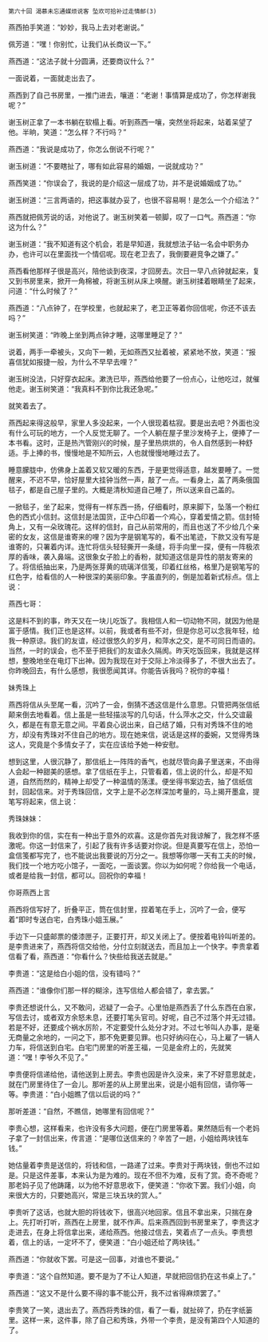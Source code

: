     第六十回 渴慕未忘通媒烦说客 坠欢可拾补过走情邮(3) 

   燕西拍手笑道：“妙妙，我马上去对老谢说。”

   佩芳道：“嘿！你别忙，让我们从长商议一下。”

   燕西道：“这法子就十分圆满，还要商议什么？”

   一面说着，一面就走出去了。

   燕西到了自己书房里，一推门进去，嚷道：“老谢！事情算是成功了，你怎样谢我呢？”

   谢玉树正拿了一本书躺在软榻上看。听到燕西一嚷，突然坐将起来，站着呆望了他。半晌，笑道：“怎么样？不行吗？”

   燕西道：“我说是成功了，你怎么倒说不行呢？”

   谢玉树道：“不要瞎扯了，哪有如此容易的婚姻，一说就成功？”

   燕西笑道：“你误会了，我说的是介绍这一层成了功，并不是说婚姻成了功。”

   谢玉树道：“三言两语的，把这事就办妥了，也很不容易啊！是怎么一个介绍法？”

   燕西就把佩芳说的话，对他说了。谢玉树笑着一顿脚，叹了一口气。燕西道：“你这为什么？”

   谢玉树道：“我不知道有这个机会，若是早知道，我就想法子钻一名会中职务办办，也许可以在里面找一个情侣呢。现在老卫去了，我倒要避竞争之嫌了。”

   燕西看他那样子很是高兴，陪他谈到夜深，才回房去。次日一早八点钟就起来，复又到书房里来，掀开一角棉被，将谢玉树从床上唤醒。谢玉树揉着眼睛坐了起来，问道：“什么时候了？”

   燕西道：“八点钟了，在学校里，也就起来了，老卫正等着你回信呢，你还不该去吗？”

   谢玉树笑道：“昨晚上坐到两点钟才睡，这哪里睡足了？”

   说着，两手一牵被头，又向下一赖，无如燕西又扯着被，紧紧地不放，笑道：“报喜信犹如报捷一般，为什么不早早去哩？”

   谢玉树没法，只好穿衣起床。漱洗已毕，燕西给他要了一份点心，让他吃过，就催他走。谢玉树笑道：“我真料不到你比我还急呢。”

   就笑着去了。

   燕西起来得这般早，家里人多没起来，一个人很现着枯寂。要是出去吧？外面也没有什么可玩的地方，一个人反觉无聊了。一个人躺在屋子里沙发椅子上，便捧了一本书看。这时，正是热汽管刚兴的时候，屋子里热烘烘的，令人自然感到一种舒适。手上捧的书，慢慢地是不知所云，人也就慢慢地睡过去了。

   睡意朦胧中，仿佛身上盖着又软又暖的东西，于是更觉得适意，越发要睡了。一觉醒来，不迟不早，恰好屋里大挂钟当然一声，敲了一点。一看身上，盖了两条俄国毯子，都是自己屋子里的。大概是清秋知道自己睡了，所以送来自己盖的。

   一掀毯子，坐了起来，觉得有一样东西一扬，仔细看时，原来脚下，坠落一个粉红色的西式小信封。这信封是法国货，正中凸印着一个鸡心，穿着爱情之箭。信封犄角上，又有一朵玫瑰花。这样的信封，自己从前常用的，而且也送了不少给几个亲密的女友，这信是谁寄来的哩？因为字是钢笔写的，看不出笔迹，下款又没有写是谁寄的，只署着内详。连忙将信头轻轻撕开一条缝，将手向里一探，便有一阵极浓厚的香味，袭入鼻端。这很象女子脸上的香粉，就知道这信是异性的朋友寄来的了。将信纸抽出来，乃是两张芽黄的琉璃洋信笺，印着红丝格，格里乃是钢笔写的红色字，给看信的人一种很深的美丽印象。字虽直列的，倒是加着新式标点。信上说：

   燕西七哥：

   这是料不到的事，昨天又在一块儿吃饭了。我相信人和一切动物不同，就因为他是富于感情。我们正也是这样。以前，我或者有些不对，但是你总可以念我年轻，给我一种原谅。我们的友谊，经过很悠久的岁月，和萍水之交，是不可同日而语的。当然，一时的误会，也不至于把我们的友谊永久隔阂。昨天吃饭回来，我就是这样想，整晚地坐在电灯下出神。因为我现在对于交际上冷淡得多了，不很大出去了。你昨晚回去，有什么感想，我很愿闻其详。你能告诉我吗？祝你的幸福！

   妹秀珠上

   燕西将信从头至尾一看，沉吟了一会，倒猜不透这信是什么意思。只管把两张信纸颠来倒去地看着。信上虽是一些轻描淡写的几句话，什么萍水之交，什么交谊最久，都是在有意无意之间。平着良心说出来，自己结了婚，只有对秀珠不住的地方，却没有秀珠对不住自己的地方。现在她来信，说话是这样的委婉，又觉得秀珠这人，究竟是个多情女子了，实在应该给予她一种安慰。

   想到这里，人很沉静了，那信纸上一阵阵的香气，也就尽管向鼻子里送来，不由得人会起一种甜美的感想。拿了信纸在手上，只管看着，信上说的什么，却是不知道，自然而然的，精神上却受了一种温情的荡漾。便坐得书案边去，抽了信纸信封，回起信来。对于秀珠回信，文字上是不必怎样深加考量的，马上揭开墨盒，提笔写将起来，信上说：

   秀珠妹妹：

   我收到你的信，实在有一种出于意外的欢喜。这是你首先对我谅解了，我怎样不感激呢。你这一封信来了，引起了我有许多话要对你说。但是真要写在信上，恐怕一盒信笺都写完了，也不能说出我要说的万分之一。我想等你哪一天有工夫的时候，我们找一个地方吃小馆子，一面吃，一面谈罢。你以为如何呢？你给我一个电话，或者是给我一封信，都可以。回祝你的幸福！

   你哥燕西上言

   燕西将信写好了，折叠平正，筒在信封里，捏着笔在手上，沉吟了一会，便写着“即时专送白宅，白秀珠小姐玉展。”

   手边下一只盛邮票的倭漆匣子，正要打开，却又关闭上了。便按着电铃叫听差的。是李贵进来了，燕西将信交给他，分付立刻就送去，而且加上一个快字。李贵拿着信看了看，燕西道：“你看什么？快些给我送去就是。”

   李贵道：“这是给白小姐的信，没有错吗？”

   燕西道：“谁像你们那一样的糊涂，连写信给人都会错了，拿去罢。”

   李贵还想说什么，又不敢问，迟疑了一会子。心里怕是燕西丢了什么东西在白家，写信去讨，或者双方余怒未息，还要打笔头官司。好呢，自己不过落个并无过错。若是不好，还要成个祸水厉阶，不定要受什么处分才对。不过七爷叫人办事，是毫无商量之余地的，一问之下，那不免更要见罪。也只好纳闷在心，马上雇了一辆人力车，将信送到白宅。白宅门房里的听差王福，一见是金府上的，先就笑道：“嘿！李爷久不见了。”

   李贵便将信递给他，请他送到上房去。李贵也因是许久没来，来了不好意思就走，就在门房里待住了一会儿。那听差的从上房里出来，说是小姐有回信，请你等一等。李贵道：“白小姐瞧了信以后说的吗？”

   那听差道：“自然，不瞧信，她哪里有回信呢？”

   李贵心想，这样看来，也许没有多大问题，便在门房里等着。果然随后有一个老妈子拿了一封信出来，传言道：“是哪位送信来的？辛苦了一趟，小姐给两块钱车钱。”

   她估量着李贵是送信的，将钱和信，一路递了过来。李贵对于两块钱，倒也不过如是。只是这件差事，本来认为是为难的。现在不但不为难，反有了赏。奇不奇呢？那老妈子见了他踌躇，以为他不好意思收下，便笑道：“你收下罢。我们小姐，向来很大方的，只要她高兴，常是三块五块的赏人。”

   李贵听了这话，也就大胆的将钱收下，很高兴地回家。信且不拿出来，只揣在身上。先打听打听，燕西在上房里，就不作声。后来燕西回到书房里来了，李贵这才走进去，在身上将信拿出来，递给燕西。他接过信去，笑着点了一点头。李贵想着，信上的话，一定坏不了，便笑道：“白小姐还给了两块钱。”

   燕西道：“你就收下罢。可是这一回事，对谁也不要说。”

   李贵道：“这个自然知道。要不是为了不让人知道，早就把回信扔在这书桌上了。”

   燕西道：“这又不是什么要不得的事不能公开，我不过省得麻烦罢了。”

   李贵笑了一笑，退出去了。燕西将秀珠的信，看了一看，就扯碎了，扔在字纸篓里。这样一来，这件事，除了自己和秀珠，外带一个李贵，是没有第四个人知道的了。

